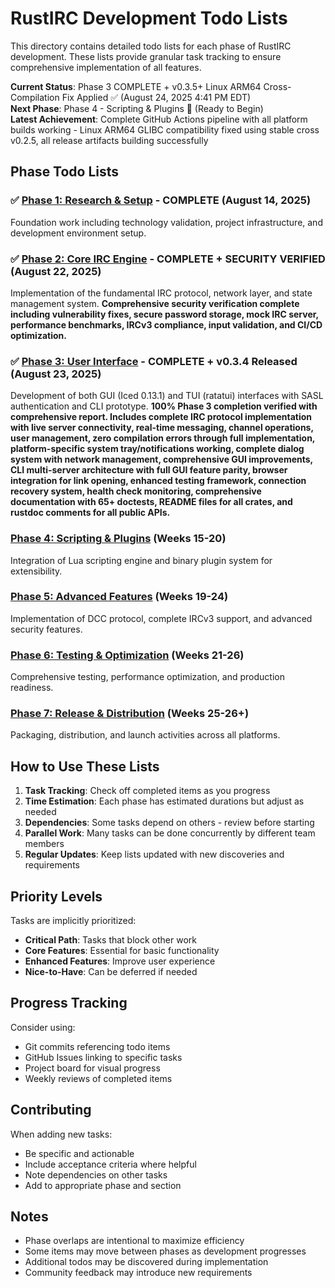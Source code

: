 # RustIRC Development Todo Lists

This directory contains detailed todo lists for each phase of RustIRC development. These lists provide granular task tracking to ensure comprehensive implementation of all features.

**Current Status**: Phase 3 COMPLETE + v0.3.5+ Linux ARM64 Cross-Compilation Fix Applied ✅ (August 24, 2025 4:41 PM EDT)  
**Next Phase**: Phase 4 - Scripting & Plugins 🚧 (Ready to Begin)  
**Latest Achievement**: Complete GitHub Actions pipeline with all platform builds working - Linux ARM64 GLIBC compatibility fixed using stable cross v0.2.5, all release artifacts building successfully

## Phase Todo Lists

### ✅ [Phase 1: Research & Setup](./phase1-todos.md) - **COMPLETE** (August 14, 2025)
Foundation work including technology validation, project infrastructure, and development environment setup.

### ✅ [Phase 2: Core IRC Engine](./phase2-todos.md) - **COMPLETE + SECURITY VERIFIED** (August 22, 2025)
Implementation of the fundamental IRC protocol, network layer, and state management system. **Comprehensive security verification complete including vulnerability fixes, secure password storage, mock IRC server, performance benchmarks, IRCv3 compliance, input validation, and CI/CD optimization.**

### ✅ [Phase 3: User Interface](./phase3-todos.md) - **COMPLETE + v0.3.4 Released** (August 23, 2025)
Development of both GUI (Iced 0.13.1) and TUI (ratatui) interfaces with SASL authentication and CLI prototype. **100% Phase 3 completion verified with comprehensive report. Includes complete IRC protocol implementation with live server connectivity, real-time messaging, channel operations, user management, zero compilation errors through full implementation, platform-specific system tray/notifications working, complete dialog system with network management, comprehensive GUI improvements, CLI multi-server architecture with full GUI feature parity, browser integration for link opening, enhanced testing framework, connection recovery system, health check monitoring, comprehensive documentation with 65+ doctests, README files for all crates, and rustdoc comments for all public APIs.**

### [Phase 4: Scripting & Plugins](./phase4-todos.md) (Weeks 15-20)
Integration of Lua scripting engine and binary plugin system for extensibility.

### [Phase 5: Advanced Features](./phase5-todos.md) (Weeks 19-24)
Implementation of DCC protocol, complete IRCv3 support, and advanced security features.

### [Phase 6: Testing & Optimization](./phase6-todos.md) (Weeks 21-26)
Comprehensive testing, performance optimization, and production readiness.

### [Phase 7: Release & Distribution](./phase7-todos.md) (Weeks 25-26+)
Packaging, distribution, and launch activities across all platforms.

## How to Use These Lists

1. **Task Tracking**: Check off completed items as you progress
2. **Time Estimation**: Each phase has estimated durations but adjust as needed
3. **Dependencies**: Some tasks depend on others - review before starting
4. **Parallel Work**: Many tasks can be done concurrently by different team members
5. **Regular Updates**: Keep lists updated with new discoveries and requirements

## Priority Levels

Tasks are implicitly prioritized:
- **Critical Path**: Tasks that block other work
- **Core Features**: Essential for basic functionality  
- **Enhanced Features**: Improve user experience
- **Nice-to-Have**: Can be deferred if needed

## Progress Tracking

Consider using:
- Git commits referencing todo items
- GitHub Issues linking to specific tasks
- Project board for visual progress
- Weekly reviews of completed items

## Contributing

When adding new tasks:
- Be specific and actionable
- Include acceptance criteria where helpful
- Note dependencies on other tasks
- Add to appropriate phase and section

## Notes

- Phase overlaps are intentional to maximize efficiency
- Some items may move between phases as development progresses
- Additional todos may be discovered during implementation
- Community feedback may introduce new requirements